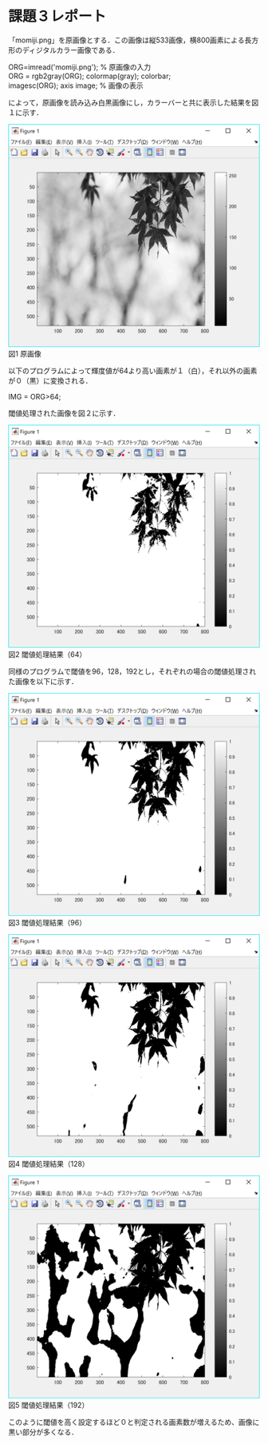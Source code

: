 ﻿# 課題３レポート

「momiji.png」を原画像とする．この画像は縦533画像，横800画素による長方形のディジタルカラー画像である．

ORG=imread('momiji.png'); % 原画像の入力  
ORG = rgb2gray(ORG); colormap(gray); colorbar;  
imagesc(ORG); axis image; % 画像の表示

によって，原画像を読み込み白黒画像にし，カラーバーと共に表示した結果を図１に示す．

![原画像](https://github.com/15ec092/lecture_image_processing/blob/master/image/org_img3.png?raw=true)  
図1 原画像

以下のプログラムによって輝度値が64より高い画素が１（白），それ以外の画素が０（黒）に変換される．

IMG = ORG>64;

閾値処理された画像を図２に示す．

![原画像](https://github.com/15ec092/lecture_image_processing/blob/master/image/kadai3_1.png?raw=true)  
図2 閾値処理結果（64）

同様のプログラムで閾値を96，128，192とし，それぞれの場合の閾値処理された画像を以下に示す．

![原画像](https://github.com/15ec092/lecture_image_processing/blob/master/image/kadai3_2.png?raw=true)  
図3 閾値処理結果（96）

![原画像](https://github.com/15ec092/lecture_image_processing/blob/master/image/kadai3_3.png?raw=true)  
図4 閾値処理結果（128）

![原画像](https://github.com/15ec092/lecture_image_processing/blob/master/image/kadai3_4.png?raw=true)  
図5 閾値処理結果（192）

このように閾値を高く設定するほど０と判定される画素数が増えるため、画像に黒い部分が多くなる．
